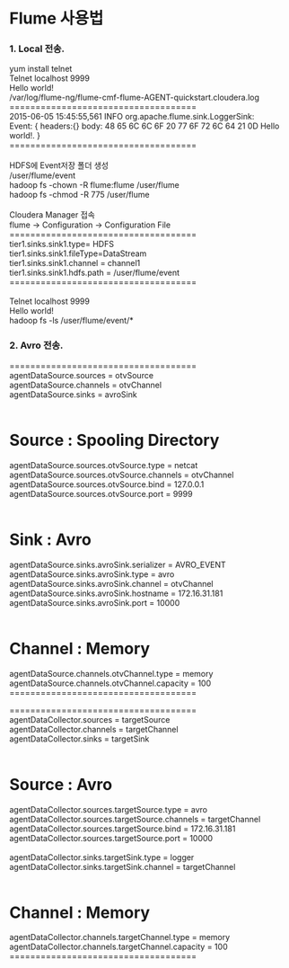 # Flume 사용법

### 1. Local 전송.
yum install telnet</br>
Telnet localhost 9999</br>
Hello world!</br>
/var/log/flume-ng/﻿flume-cmf-flume-AGENT-quickstart.cloudera.log</br>
====================================</br>
﻿2015-06-05 15:45:55,561 INFO org.apache.flume.sink.LoggerSink: </br>
Event: { headers:{} body: 48 65 6C 6C 6F 20 77 6F 72 6C 64 21 0D Hello world!. }</br>
====================================</br>
</br>
HDFS에 Event저장 폴더 생성</br>
/user/flume/event</br>
hadoop fs -chown -R flume:flume /user/flume</br>
hadoop fs -chmod -R 775 /user/flume</br>
</br>
Cloudera Manager 접속</br>
flume ->  Configuration -> Configuration File</br>
====================================</br>
tier1.sinks.sink1.type= HDFS</br>
tier1.sinks.sink1.fileType=DataStream</br>
tier1.sinks.sink1.channel      = channel1</br>
tier1.sinks.sink1.hdfs.path = /user/flume/event</br>
====================================</br>
</br>
Telnet localhost 9999</br>
Hello world!</br>
hadoop fs -ls /user/flume/event/*</br>

### 2. Avro 전송.
====================================</br>
agentDataSource.sources = otvSource</br>
agentDataSource.channels = otvChannel</br>
agentDataSource.sinks = avroSink</br>
</br> 
# Source : Spooling Directory</br>
agentDataSource.sources.otvSource.type = netcat</br>
agentDataSource.sources.otvSource.channels = otvChannel</br>
agentDataSource.sources.otvSource.bind     = 127.0.0.1</br>
agentDataSource.sources.otvSource.port     = 9999</br>
</br> 
# Sink : Avro</br>
agentDataSource.sinks.avroSink.serializer = AVRO_EVENT</br>
agentDataSource.sinks.avroSink.type = avro</br>
agentDataSource.sinks.avroSink.channel = otvChannel</br>
agentDataSource.sinks.avroSink.hostname = 172.16.31.181</br>
agentDataSource.sinks.avroSink.port = 10000</br>
</br> 
# Channel : Memory</br>
agentDataSource.channels.otvChannel.type = memory</br>
agentDataSource.channels.otvChannel.capacity = 100</br>
====================================</br>


====================================</br>
agentDataCollector.sources = targetSource</br>
agentDataCollector.channels = targetChannel</br>
agentDataCollector.sinks = targetSink</br>
</br>
# Source : Avro</br>
agentDataCollector.sources.targetSource.type = avro</br>
agentDataCollector.sources.targetSource.channels = targetChannel</br>
agentDataCollector.sources.targetSource.bind = 172.16.31.181</br>
agentDataCollector.sources.targetSource.port = 10000</br>
</br>
agentDataCollector.sinks.targetSink.type         = logger</br>
agentDataCollector.sinks.targetSink.channel      = targetChannel</br>
</br>
# Channel : Memory</br>
agentDataCollector.channels.targetChannel.type = memory</br>
agentDataCollector.channels.targetChannel.capacity = 100</br>
====================================</br>

